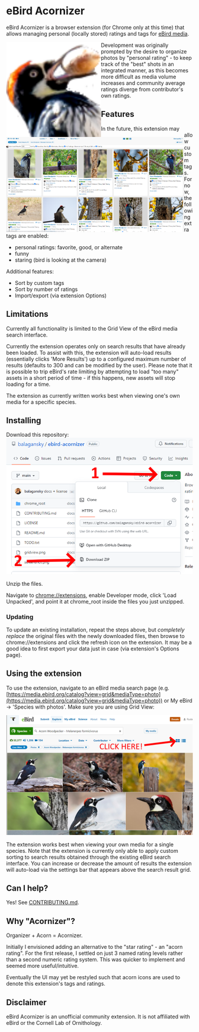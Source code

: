 # eBird Acornizer

eBird Acornizer is a browser extension (for Chrome only at this time)
that allows managing personal (locally stored) ratings and tags for 
[eBird media](https://media.ebird.org/catalog).

<p>
  <img src="chrome_root/icon.png" height="256" style="float: left">
  <img src="screenshot.png" height="256" style="float: left">
</p>

Development was originally prompted by the desire to organize photos by "personal rating" - to
keep track of the "best" shots in an integrated manner, as this becomes more difficult as 
media volume increases and community average ratings diverge from contributor's own ratings.

## Features

In the future, this extension may allow custom tags. For now, the following extra
tags are enabled:

* personal ratings: favorite, good, or alternate
* funny
* staring (bird is looking at the camera)

Additional features:

* Sort by custom tags
* Sort by number of ratings
* Import/export (via extension Options)

## Limitations

Currently all functionality is limited to the Grid View of the eBird media search interface.

Currently the extension operates only on search results that have already been loaded. 
To assist with this, the extension will auto-load results (essentially clicks 'More Results')
up to a configured maximum number of results (defaults to 300 and can be modified by the user).
Please note that it is possible to trip eBird's rate limiting by attempting to load "too many"
assets in a short period of time - if this happens, new assets will stop loading for a time.

The extension as currently written works best when viewing one's own media for a specific species. 

## Installing

Download this repository:
![download](download.png)

Unzip the files.

Navigate to [chrome://extensions](chrome://extensions), enable Developer mode, click 'Load Unpacked',
and point it at chrome_root inside the files you just unzipped.

### Updating

To update an existing installation, repeat the steps above,
but *completely replace* the original files with the newly downloaded files,
then browse to chrome://extensions and click the refresh icon on the extension.
It may be a good idea to first export your data just in case (via extension's Options page).

## Using the extension

To use the extension, navigate to an eBird media search page
(e.g. [https://media.ebird.org/catalog?view=grid&mediaType=photo](https://media.ebird.org/catalog?view=grid&mediaType=photo))
or My eBird -> 'Species with photos'.
Make sure you are using Grid View:

![grid view](gridview.png)

The extension works best when viewing your own media for a single species. Note that the
extension is currently only able to apply custom sorting to search results obtained through
the existing eBird search interface. You can increase or decrease the amount of results the
extension will auto-load via the settings bar that appears above the search result grid.

## Can I help?

Yes! See [CONTRIBUTING.md](./CONTRIBUTING.md).

## Why "Acornizer"?

Organizer + Acorn = Acornizer.

Initially I envisioned adding an alternative to the "star rating" - an "acorn rating".
For the first release, I settled on just 3 named rating levels rather than a second
numeric rating system. This was quicker to implement and seemed more useful/intuitive.

Eventually the UI may yet be restyled such that acorn icons are used to denote this
extension's tags and ratings.

## Disclaimer

eBird Acornizer is an unofficial community extension.
It is not affiliated with eBird or the Cornell Lab of Ornithology.